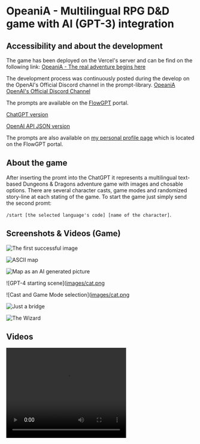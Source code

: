 # OpeaniA - Multilingual RPG D&D game with AI (GPT-3) integration

## Accessibility and about the development

The game has been deployed on the Vercel's server and can be find on the following link:
[OpeaniA - The real adventure begins here](https://opeania.vercel.app)

The development process was continuously posted during the develop on the OpenAI's Official Discord channel in the prompt-library.
[OpeaniA](https://discord.com/channels/974519864045756446/1088360914278948965)
[OpenAI's Official Discord Channel](https://discord.com/servers/openai-974519864045756446)

The prompts are available on the [FlowGPT](https://www.flowgpt.com) portal.

[ChatGPT version](https://flowgpt.com/playground/eFTzXPCBPDNTFgsDeTZ8W)

[OpenAI API JSON version](https://flowgpt.com/playground/Qo07gBegPonYxA7_nVPZB)

The prompts are also available on [my personal profile page](https://flowgpt.com/user/j9xjN6codP1fjQiUNa9t_) which is located on the FlowGPT portal.

## About the game
After inserting the promt into the ChatGPT it represents a multilingual text-based Dungeons & Dragons adventure game with images and chosable options. There are several character casts, game modes and randomized story-line at each stating of the game. To start the game just simply send the second promt:

```/start [the selected language's code] [name of the character]```.

## Screenshots & Videos (Game)

![The first successful image](uploads/opeania.png)

![ASCII map](https://cdn.discordapp.com/attachments/1088360914278948965/1088606917481476126/Screenshot_20230324_003330_Chrome.jpg)

![Map as an AI generated picture](https://cdn.discordapp.com/attachments/1088360914278948965/1088626412652593244/Screenshot_20230324_015202_Chrome.jpg)

![GPT-4 starting scene]([images/cat.png](https://cdn.discordapp.com/attachments/1088360914278948965/1089001343542370334/Screenshot_20230325_023346_Chrome.jpg)

![Cast and Game Mode selection]([images/cat.png](https://cdn.discordapp.com/attachments/1088360914278948965/1089001343873732678/Screenshot_20230325_023402_Chrome.jpg)

![Just a bridge](https://media.discordapp.net/attachments/1088360914278948965/1089001345475948615/Screenshot_20230325_023538_Chrome.jpg)

![The Wizard](https://media.discordapp.net/attachments/1088360914278948965/1089001346302234634/Screenshot_20230325_023704_Chrome.jpg)

## Videos

<video width="320" height="240" controls>
  <source src="uploads/2023-04-03_01-24-23.mp4" type="video/mp4">
  Your browser does not support the video tag.
</video>
